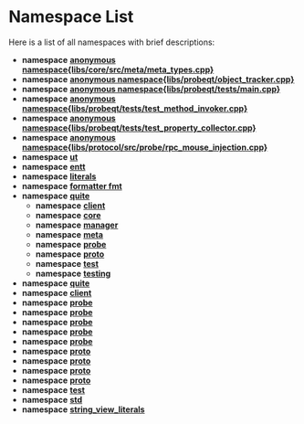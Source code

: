 
# Namespace List

Here is a list of all namespaces with brief descriptions:


* **namespace** [**anonymous namespace{libs/core/src/meta/meta\_types.cpp}**](namespace_0d54.md) 
* **namespace** [**anonymous namespace{libs/probeqt/object\_tracker.cpp}**](namespace_0d91.md) 
* **namespace** [**anonymous namespace{libs/probeqt/tests/main.cpp}**](namespace_0d104.md) 
* **namespace** [**anonymous namespace{libs/probeqt/tests/test\_method\_invoker.cpp}**](namespace_0d105.md) 
* **namespace** [**anonymous namespace{libs/probeqt/tests/test\_property\_collector.cpp}**](namespace_0d108.md) 
* **namespace** [**anonymous namespace{libs/protocol/src/probe/rpc\_mouse\_injection.cpp}**](namespace_0d148.md) 
* **namespace** [**ut**](namespaceboost_1_1ut.md) 
* **namespace** [**entt**](namespaceentt.md)     
* **namespace** [**literals**](namespaceentt_1_1literals.md) 
* **namespace** [**formatter fmt**](namespaceformatter_01fmt.md) 
* **namespace** [**quite**](namespacequite.md)     
    * **namespace** [**client**](namespacequite_1_1client.md)     
    * **namespace** [**core**](namespacequite_1_1core.md)     
    * **namespace** [**manager**](namespacequite_1_1manager.md)     
    * **namespace** [**meta**](namespacequite_1_1meta.md)     
    * **namespace** [**probe**](namespacequite_1_1probe.md)     
    * **namespace** [**proto**](namespacequite_1_1proto.md)     
    * **namespace** [**test**](namespacequite_1_1test.md)     
    * **namespace** [**testing**](namespacequite_1_1testing.md)     
* **namespace** [**quite**](namespacequite_1_1_0d52.md) 
* **namespace** [**client**](namespacequite_1_1client_1_1_0d26.md) 
* **namespace** [**probe**](namespacequite_1_1probe_1_1_0d112.md) 
* **namespace** [**probe**](namespacequite_1_1probe_1_1_0d89.md) 
* **namespace** [**probe**](namespacequite_1_1probe_1_1_0d91.md) 
* **namespace** [**probe**](namespacequite_1_1probe_1_1_0d93.md) 
* **namespace** [**probe**](namespacequite_1_1probe_1_1_0d97.md) 
* **namespace** [**proto**](namespacequite_1_1proto_1_1_0d132.md) 
* **namespace** [**proto**](namespacequite_1_1proto_1_1_0d136.md) 
* **namespace** [**proto**](namespacequite_1_1proto_1_1_0d142.md) 
* **namespace** [**proto**](namespacequite_1_1proto_1_1_0d157.md) 
* **namespace** [**test**](namespacequite_1_1test_1_1_0d173.md) 
* **namespace** [**std**](namespacestd.md) 
* **namespace** [**string\_view\_literals**](namespacestd_1_1literals_1_1string__view__literals.md) 

